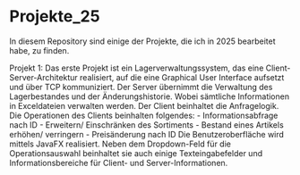 # Projekte_25
In diesem Repository sind einige der Projekte, die ich in 2025 bearbeitet habe, zu finden.

Projekt 1: Das erste Projekt ist ein Lagerverwaltungssystem, das eine Client-Server-Architektur realisiert, auf die eine 
           Graphical User Interface aufsetzt und über TCP kommuniziert. Der Server übernimmt die Verwaltung des Lagerbestandes 
           und der Änderungshistorie. Wobei sämtliche Informationen in Exceldateien verwalten werden. Der Client beinhaltet die 
           Anfragelogik. Die Operationen des Clients beinhalten folgendes: 
               - Informationsabfrage nach ID
               - Erweitern/ Einschränken des Sortiments
               - Bestand eines Artikels erhöhen/ verringern
               - Preisänderung nach ID
            Die Benutzeroberfläche wird mittels JavaFX realisiert. Neben dem Dropdown-Feld für die Operationsauswahl beinhaltet 
            sie auch einige Texteingabefelder und Informationsbereiche für Client- und Server-Informationen. 
